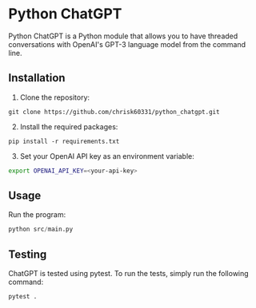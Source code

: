 # Python ChatGPT

Python ChatGPT is a Python module that allows you to have threaded conversations with OpenAI's GPT-3 language model from the command line.

## Installation

1. Clone the repository:

```
git clone https://github.com/chrisk60331/python_chatgpt.git
```

2. Install the required packages:

```
pip install -r requirements.txt
```

3. Set your OpenAI API key as an environment variable:

```bash
export OPENAI_API_KEY=<your-api-key>
```

## Usage

Run the program:
```python 
python src/main.py
```

## Testing

ChatGPT is tested using pytest. To run the tests, simply run the following command:

```bash
pytest .
```
